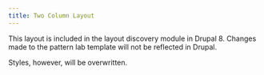 ```yaml
---
title: Two Column Layout
---
```


This layout is included in the layout discovery module in Drupal 8. Changes made to the pattern lab template will not be reflected in Drupal.

Styles, however, will be overwritten.

